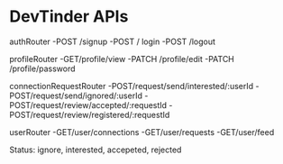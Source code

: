 # DevTinder APIs

authRouter
-POST /signup
-POST / login
-POST /logout

profileRouter
-GET/profile/view
-PATCH /profile/edit
-PATCH /profile/password

connectionRequestRouter
-POST/request/send/interested/:userId
-POST/request/send/ignored/:userId
-POST/request/review/accepted/:requestId
-POST/request/review/registered/:requestId

userRouter
-GET/user/connections
-GET/user/requests
-GET/user/feed 

Status: ignore, interested, accepeted, rejected
